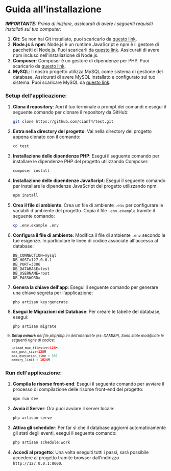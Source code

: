# Guida all'installazione

***IMPORTANTE:** Prima di iniziare, assicurati di avere i seguenti requisiti installati sul tuo computer:*
1. **Git**: Se non hai Git installato, puoi scaricarlo da [questo link](https://git-scm.com/downloads).
2. **Node.js** & **npm**: Node.js è un runtime JavaScript e npm è il gestore di pacchetti di Node.js. Puoi scaricarli da [questo link](https://nodejs.org/). Assicurati di avere npm incluso nell'installazione di Node.js.
3. **Composer**: Composer è un gestore di dipendenze per PHP. Puoi scaricarlo da [questo link](https://getcomposer.org/).
4. **MySQL**: Il nostro progetto utilizza MySQL come sistema di gestione del database. Assicurati di avere MySQL installato e configurato sul tuo sistema. Puoi scaricare MySQL da [questo link](https://dev.mysql.com/downloads/).



### Setup dell'applicazione:

1. **Clona il repository**: Apri il tuo terminale o prompt dei comandi e esegui il seguente comando per clonare il repository da GitHub:
   ```bash
   git clone https://github.com/cianf4/test.git
   ```

2. **Entra nella directory del progetto**: Vai nella directory del progetto appena clonato con il comando:
   ```bash
   cd test
   ```

3. **Installazione delle dipendenze PHP**: Esegui il seguente comando per installare le dipendenze PHP del progetto utilizzando Composer:
   ```bash
   composer install
   ```

4. **Installazione delle dipendenze JavaScript**: Esegui il seguente comando per installare le dipendenze JavaScript del progetto utilizzando npm:
   ```bash
   npm install
   ```

5. **Crea il file di ambiente**: Crea un file di ambiente `.env` per configurare le variabili d'ambiente del progetto. Copia il file `.env.example` tramite il seguente comando:
   ```bash
   cp .env.example .env
   ```

6. **Configura il file di ambiente**: Modifica il file di ambiente `.env` secondo le tue esigenze. In particolare le linee di codice associate all'accesso al database:
   ```
   DB_CONNECTION=mysql
   DB_HOST=127.0.0.1
   DB_PORT=3306
   DB_DATABASE=test
   DB_USERNAME=root
   DB_PASSWORD=
   ```

7. **Genera la chiave dell'app**: Esegui il seguente comando per generare una chiave segreta per l'applicazione:
   ```bash
   php artisan key:generate
   ```
   
8. **Esegui le Migrazioni del Database**: Per creare le tabelle del database, esegui:
   ```bash
   php artisan migrate
   ```
<small>

9. ***Setup minori:** nel file php/php.ini dell'interprete (es: XAMMP), Sono state modificate le seguenti righe di codice:*
   ```php
   upload_max_filesize=128M
   max_post_size=128M
   max_execution_time = 300
   memory_limit = 1024M
   ```

</small>


### Run dell'applicazione:

1. **Compila le risorse front-end**: Esegui il seguente comando per avviare il processo di compilazione delle risorse front-end del progetto:
   ```bash
   npm run dev
   ```

2. **Avvia il Server**: Ora puoi avviare il server locale:
   ```bash
   php artisan serve
   ```

3. **Attiva gli scheduler**: Per far sì che il database aggiorni automaticamente gli stati degli eventi, esegui il seguente comando:
   ```bash
   php artisan schedule:work
   ```
   
4. **Accedi al progetto**: Una volta eseguiti tutti i passi, sarà possibile accedere al progetto tramite browser dall'indirizzo `http://127.0.0.1:8000`.
